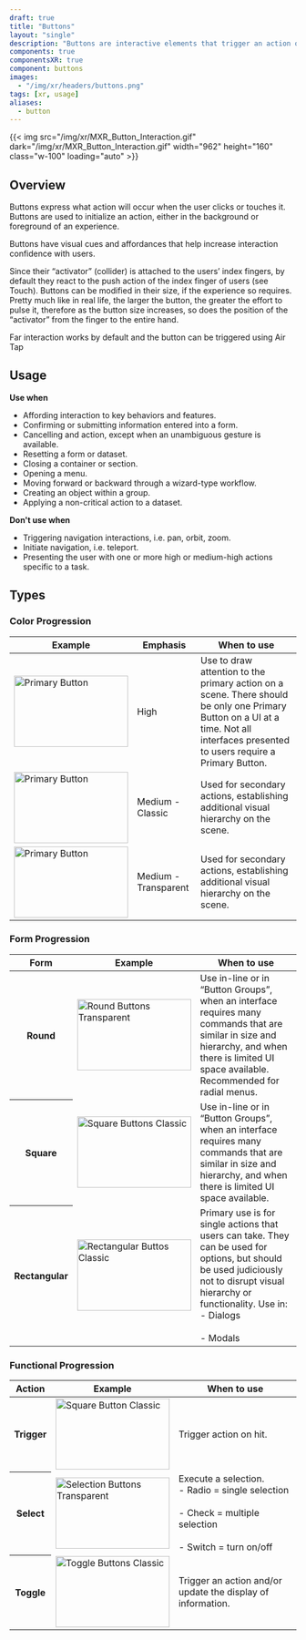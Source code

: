 ```yaml
---
draft: true
title: "Buttons"
layout: "single"
description: "Buttons are interactive elements that trigger an action or an event."
components: true
componentsXR: true
component: buttons
images:
  - "/img/xr/headers/buttons.png"
tags: [xr, usage]
aliases:
  - button
---
```




{{< img src="/img/xr/MXR_Button_Interaction.gif" dark="/img/xr/MXR_Button_Interaction.gif" width="962" height="160" class="w-100" loading="auto" >}}

## Overview

Buttons express what action will occur when the user clicks or touches it. Buttons are used to initialize an action, either in the background or foreground of an experience.

Buttons have visual cues and affordances that help increase interaction confidence with users.

Since their “activator” (collider) is attached to the users’ index fingers, by default they react to the push action of the index finger of users (see Touch).  Buttons can be modified in their size, if the experience so requires.  Pretty much like in real life, the larger the button, the greater the effort to pulse it, therefore as the button size increases, so does the position of the “activator” from the finger to the entire hand.

Far interaction works by default and the button can be triggered using Air Tap


## Usage

**Use when**

- Affording interaction to key behaviors and features.
- Confirming or submitting information entered into a form.
- Cancelling and action, except when an unambiguous gesture is available.
- Resetting a form or dataset.
- Closing a container or section.
- Opening a menu.
- Moving forward or backward through a wizard-type workflow.
- Creating an object within a group.
- Applying a non-critical action to a dataset.


**Don't use when**

- Triggering navigation interactions, i.e. pan, orbit, zoom.
- Initiate navigation, i.e. teleport.
- Presenting the user with one or more high or medium-high actions specific to a task.


## Types

### Color Progression

<table class="table table-bordered">
  <thead class="thead-light">
    <tr>
      <th>Example</th>
      <th>Emphasis</th>
      <th>When to use</th>
    </tr>
  </thead>
  <tbody>
    <tr>
      <td><img src="/img/xr/Button_Primary.png" alt="Primary Button" width="200"height="125"></td>
      <td>High</td>
      <td>
        Use to draw attention to the primary action on a scene. There should be only one Primary Button on a UI at a time. Not all interfaces presented to users require a Primary Button.
      </td>
    </tr>
    <tr>
      <td><img src="/img/xr/Button_Secondary_Classic.png" alt="Primary Button" width="200"height="125"></td>
      <td>Medium - Classic</td>
      <td>
        Used for secondary actions, establishing additional visual hierarchy on the scene.
      </td>
    </tr>
    <tr>
      <td><img src="/img/xr/Button_Secondary_Transparent.png" alt="Primary Button" width="200"height="125"></td>
      <td>Medium - Transparent</td>
      <td>
         Used for secondary actions, establishing additional visual hierarchy on the scene.
      </td>
    </tr>
  </tbody>
</table>

### Form Progression

<table class="table table-bordered">
  <thead class="thead-light">
    <tr>
      <th>Form</th>
      <th>Example</th>
      <th>When to use</th>
    </tr>
  </thead>
  <tbody>
    <tr>
      <th scope="row">Round</th>
      <td><img src="/img/xr/Buttons_Round_Transparent.png" alt="Round Buttons Transparent" width="200"height="125"></td>
      <td>
        Use in-line or in “Button Groups”, when an interface requires many commands that are similar in size and hierarchy, and when there is limited UI space available. Recommended for radial menus.
      </td>
    </tr>
    <tr>
      <th scope="row">Square</th>
      <td><img src="/img/xr/Button_Square_Classic.png" alt="Square Buttons Classic" width="200"height="125"></td>
      <td>
        Use in-line or in “Button Groups”, when an interface requires many commands that are similar in size and hierarchy, and when there is limited UI space available.
      </td>
    </tr>
        <tr>
      <th scope="row">Rectangular</th>
      <td><img src="/img/xr/Buttons_Rectangular_Text_Classic.png" alt="Rectangular Buttos Classic" width="200"height="125"></td>
      <td>
        Primary use is for single actions that users can take.  They can be used for options, but should be used judiciously not to disrupt visual hierarchy or functionality.  Use in:
        <br> - Dialogs</br>
        <br> - Modals</br>
      </td>
    </tr>
  </tbody>
</table>

### Functional Progression

<table class="table table-bordered">
  <thead class="thead-light">
    <tr>
      <th>Action</th>
      <th>Example</th>
      <th>When to use</th>
    </tr>
  </thead>
  <tbody>
    <tr>
      <th scope="row">Trigger</th>
      <td><img src="/img/xr/Button_Square_Classic.png" alt="Square Button Classic" width="200"height="125"></td>
      <td>
        Trigger action on hit.
      </td>
    </tr>
    <tr>
      <th scope="row">Select</th>
      <td><img src="/img/xr/Buttons_Square_Selection_Transparent.png" alt="Selection Buttons Transparent" width="200"height="125"></td>
      <td>
        Execute a selection.
          <br> - Radio  = single selection</br>
          <br> - Check  = multiple selection</br>
          <br> - Switch = turn on/off </br>
      </td>
    </tr>
        <tr>
      <th scope="row">Toggle</th>
      <td><img src="/img/xr/Buttons_Square_Toggle_Classic.png" alt="Toggle Buttons Classic" width="200"height="125"></td>
      <td>
        Trigger an action and/or update the display of information.
      </td>
    </tr>
  </tbody>
</table>
